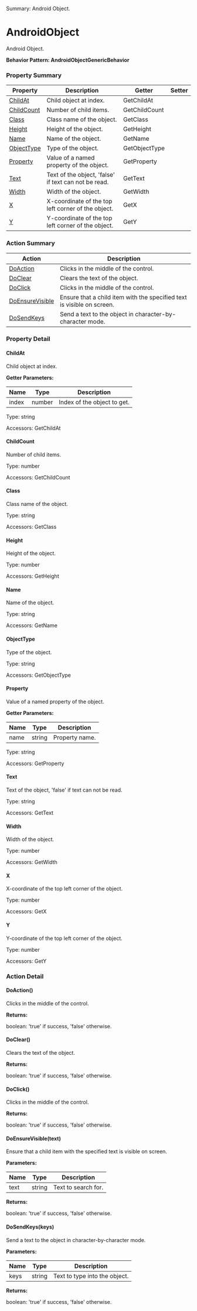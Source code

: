 Summary: Android Object.

# AndroidObject

Android Object.





**Behavior Pattern: AndroidObjectGenericBehavior**


<!-- ============================== property summary ========================== -->

	

### Property Summary

| **Property** | **Description** | **Getter** | **Setter** |
| ------------ | --------------- | ---------- | ---------- |
| [ChildAt](#ChildAt) | Child object at index. | GetChildAt |  |
| [ChildCount](#ChildCount) | Number of child items. | GetChildCount |  |
| [Class](#Class) | Class name of the object. | GetClass |  |
| [Height](#Height) | Height of the object. | GetHeight |  |
| [Name](#Name) | Name of the object. | GetName |  |
| [ObjectType](#ObjectType) | Type of the object. | GetObjectType |  |
| [Property](#Property) | Value of a named property of the object. | GetProperty |  |
| [Text](#Text) | Text of the object, 'false' if text can not be read. | GetText |  |
| [Width](#Width) | Width of the object. | GetWidth |  |
| [X](#X) | X-coordinate of the top left corner of the object. | GetX |  |
| [Y](#Y) | Y-coordinate of the top left corner of the object. | GetY |  |



	
<!-- ============================== action summary ========================== -->



### Action Summary

|  **Action** | **Description** | 
| ----------- | --------------- |
|	[DoAction](#DoAction) | Clicks in the middle of the control. |
|	[DoClear](#DoClear) | Clears the text of the object. |
|	[DoClick](#DoClick) | Clicks in the middle of the control. |
|	[DoEnsureVisible](#DoEnsureVisible) | Ensure that a child item with the specified text is visible on screen. |
|	[DoSendKeys](#DoSendKeys) | Send a text to the object in character-by-character mode. |




<!-- ============================== property detail ========================== -->
	
### Property Detail
		
<a name="ChildAt"></a>
#### ChildAt


Child object at index.

			
**Getter Parameters:**

| **Name** | **Type** | **Description** |
| -------- | -------- | --------------- |	
| index | number | Index of the object to get. |


	
			
Type: string
			
			
Accessors: GetChildAt
			
		
<a name="ChildCount"></a>
#### ChildCount


Number of child items.

			
	
			
Type: number
			
			
Accessors: GetChildCount
			
		
<a name="Class"></a>
#### Class


Class name of the object.

			
	
			
Type: string
			
			
Accessors: GetClass
			
		
<a name="Height"></a>
#### Height


Height of the object.

			
	
			
Type: number
			
			
Accessors: GetHeight
			
		
<a name="Name"></a>
#### Name


Name of the object.

			
	
			
Type: string
			
			
Accessors: GetName
			
		
<a name="ObjectType"></a>
#### ObjectType


Type of the object.

			
	
			
Type: string
			
			
Accessors: GetObjectType
			
		
<a name="Property"></a>
#### Property


Value of a named property of the object.

			
**Getter Parameters:**

| **Name** | **Type** | **Description** |
| -------- | -------- | --------------- |	
| name | string | Property name. |


	
			
Type: string
			
			
Accessors: GetProperty
			
		
<a name="Text"></a>
#### Text


Text of the object, 'false' if text can not be read.

			
	
			
Type: string
			
			
Accessors: GetText
			
		
<a name="Width"></a>
#### Width


Width of the object.

			
	
			
Type: number
			
			
Accessors: GetWidth
			
		
<a name="X"></a>
#### X


X-coordinate of the top left corner of the object.

			
	
			
Type: number
			
			
Accessors: GetX
			
		
<a name="Y"></a>
#### Y


Y-coordinate of the top left corner of the object.

			
	
			
Type: number
			
			
Accessors: GetY
			
		
	
	
<!-- ============================== action detail ========================== -->
	
### Action Detail
		
<a name="DoAction"></a>    
#### DoAction()

Clicks in the middle of the control.




**Returns:**

boolean: 'true' if success, 'false' otherwise.



<a name="see.also.androidobject.doaction"></a>

<a name="DoClear"></a>    
#### DoClear()

Clears the text of the object.




**Returns:**

boolean: 'true' if success, 'false' otherwise.



<a name="see.also.androidobject.doclear"></a>

<a name="DoClick"></a>    
#### DoClick()

Clicks in the middle of the control.




**Returns:**

boolean: 'true' if success, 'false' otherwise.



<a name="see.also.androidobject.doclick"></a>

<a name="DoEnsureVisible"></a>    
#### DoEnsureVisible(text)

Ensure that a child item with the specified text is visible on screen.


**Parameters:**

|	**Name** | **Type** | **Description** |
| ---------- | -------- | --------------- |
| text | string |	Text to search for. |




**Returns:**

boolean: 'true' if success, 'false' otherwise.



<a name="see.also.androidobject.doensurevisible"></a>

<a name="DoSendKeys"></a>    
#### DoSendKeys(keys)

Send a text to the object in character-by-character mode.


**Parameters:**

|	**Name** | **Type** | **Description** |
| ---------- | -------- | --------------- |
| keys | string |	Text to type into the object. |




**Returns:**

boolean: 'true' if success, 'false' otherwise.



<a name="see.also.androidobject.dosendkeys"></a>

	

